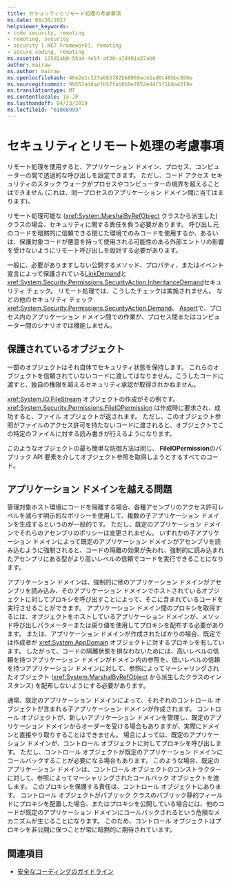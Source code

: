 ```yaml
---
title: セキュリティとリモート処理の考慮事項
ms.date: 03/30/2017
helpviewer_keywords:
- code security, remoting
- remoting, security
- security [.NET Framework], remoting
- secure coding, remoting
ms.assetid: 125d2ab8-55a4-4e5f-af36-a7d401a37ab0
author: mairaw
ms.author: mairaw
ms.openlocfilehash: 46e2e1c327a683782b68069ace2ad6c40bbc856e
ms.sourcegitcommit: 9b552addadfb57fab0b9e7852ed4f1f1b8a42f8e
ms.translationtype: MT
ms.contentlocale: ja-JP
ms.lasthandoff: 04/23/2019
ms.locfileid: "61868993"
---
```

# <a name="security-and-remoting-considerations"></a>セキュリティとリモート処理の考慮事項
リモート処理を使用すると、アプリケーション ドメイン、プロセス、コンピューターの間で透過的な呼び出しを設定できます。 ただし、コード アクセス セキュリティのスタック ウォークがプロセスやコンピューターの境界を超えることはできません (これは、同一プロセスのアプリケーション ドメイン間に当てはまります)。  
  
 リモート処理可能な (<xref:System.MarshalByRefObject> クラスから派生した) クラスの場合、セキュリティに関する責任を負う必要があります。 呼び出し元のコードを暗黙的に信頼できる閉じた環境でのみコードを使用するか、あるいは、保護対象コードが悪意を持って使用される可能性のある外部エントリの影響を受けないようにリモート呼び出しを設計する必要があります。  
  
 一般に、必要がありますしない公開するメソッド、プロパティ、またはイベント宣言によって保護されている[LinkDemand](../../../docs/framework/misc/link-demands.md)と<xref:System.Security.Permissions.SecurityAction.InheritanceDemand>セキュリティ チェック。 リモート処理では、こうしたチェックは実施されません。 などの他のセキュリティ チェック<xref:System.Security.Permissions.SecurityAction.Demand>、 [Assert](../../../docs/framework/misc/using-the-assert-method.md)で、プロセス内のアプリケーション ドメイン間での作業が、プロセス間またはコンピューター間のシナリオでは機能しません。  
  
## <a name="protected-objects"></a>保護されているオブジェクト  
 一部のオブジェクトはそれ自体でセキュリティ状態を保持します。 これらのオブジェクトを信頼されていないコードに渡してはなりません。こうしたコードに渡すと、独自の権限を超えるセキュリティ承認が取得されかねません。  
  
 <xref:System.IO.FileStream> オブジェクトの作成がその例です。 <xref:System.Security.Permissions.FileIOPermission> は作成時に要求され、成功すると、ファイル オブジェクトが返されます。 ただし、このオブジェクト参照がファイルのアクセス許可を持たないコードに渡されると、オブジェクトでこの特定のファイルに対する読み書きが行えるようになります。  
  
 このようなオブジェクトの最も簡単な防御方法は同じ、 **FileIOPermission**のパブリック API 要素を介してオブジェクト参照を取得しようとするすべてのコード。  
  
## <a name="application-domain-crossing-issues"></a>アプリケーション ドメインを越える問題  
 管理対象ホスト環境にコードを隔離する場合、各種アセンブリのアクセス許可レベルを減らす明示的なポリシーを使用して、複数の子アプリケーション ドメインを生成するというのが一般的です。 ただし、既定のアプリケーション ドメインでそれらのアセンブリのポリシーは変更されません。 いずれかの子アプリケーション ドメインによって既定のアプリケーション ドメインがアセンブリを読み込むように強制されると、コードの隔離の効果が失われ、強制的に読み込まれたアセンブリにある型がより高いレベルの信頼でコードを実行できることになります。  
  
 アプリケーション ドメインは、強制的に他のアプリケーション ドメインがアセンブリを読み込み、そのアプリケーション ドメインでホストされているオブジェクトに対してプロキシを呼び出すことによって、そこに含まれているコードを実行させることができます。 アプリケーション ドメイン間のプロキシを取得するには、オブジェクトをホストしているアプリケーション ドメインが、メソッド呼び出しパラメーターまたは戻り値を使用してプロキシを配布する必要があります。 または、アプリケーション ドメインが作成されたばかりの場合、既定では作成者が <xref:System.AppDomain> オブジェクトに対するプロキシを有しています。 したがって、コードの隔離状態を損なわないためには、高いレベルの信頼を持つアプリケーション ドメインがドメイン内の参照を、低いレベルの信頼を持つアプリケーション ドメインに対して、参照によってマーシャリングされたオブジェクト (<xref:System.MarshalByRefObject> から派生したクラスのインスタンス) を配布しないようにする必要があります。  
  
 通常、既定のアプリケーション ドメインによって、それぞれのコントロール オブジェクトが含まれる子アプリケーション ドメインが作成されます。 コントロール オブジェクトが、新しいアプリケーション ドメインを管理し、既定のアプリケーション ドメインからオーダーを受ける場合もありますが、実際にドメインと直接やり取りすることはできません。 場合によっては、既定のアプリケーション ドメインが、コントロール オブジェクトに対してプロキシを呼び出します。 ただし、コントロール オブジェクトが既定のアプリケーション ドメインにコールバックすることが必要になる場合もあります。 このような場合、既定のアプリケーション ドメインは、コントロール オブジェクトのコンストラクターに対して、参照によってマーシャリングされたコールバック オブジェクトを渡します。 このプロキシを保護する責任は、コントロール オブジェクトにあります。 コントロール オブジェクトがパブリック クラスのパブリック静的フィールドにプロキシを配置した場合、またはプロキシを公開している場合には、他のコードが既定のアプリケーション ドメインにコールバックされるという危険なメカニズムが生じることになります。 このため、コントロール オブジェクトはプロキシを非公開に保つことが常に暗黙的に期待されています。  
  
## <a name="see-also"></a>関連項目

- [安全なコーディングのガイドライン](../../../docs/standard/security/secure-coding-guidelines.md)
